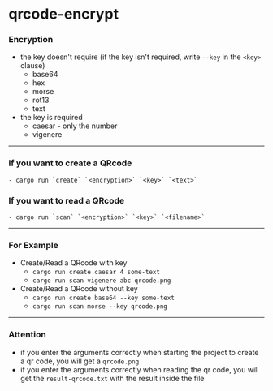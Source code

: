 # qrcode-encrypt

### Encryption
- the key doesn't require (if the key isn't required, write `--key` in the `<key>` clause)
    - base64
    - hex
    - morse
    - rot13
    - text
- the key is required
    - caesar - only the number
    - vigenere
    
---

### If you want to create a QRcode
    - cargo run `create` `<encryption>` `<key>` `<text>`
### If you want to read a QRcode
    - cargo run `scan` `<encryption>` `<key>` `<filename>`

---

### For Example
- Create/Read a QRcode with key
    - `cargo run create caesar 4 some-text`
    - `cargo run scan vigenere abc qrcode.png`
- Create/Read a QRcode without key
    - `cargo run create base64 --key some-text`
    - `cargo run scan morse --key qrcode.png`

---

### Attention
- if you enter the arguments correctly when starting the project to create a qr code, you will get a `qrcode.png`
- if you enter the arguments correctly when reading the qr code, you will get the `result-qrcode.txt` with the result inside the file
